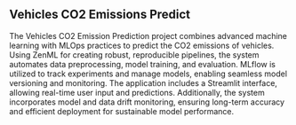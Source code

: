 ## Vehicles CO2 Emissions Predict
The Vehicles CO2 Emission Prediction project combines advanced machine learning with MLOps practices to predict the CO2 emissions of vehicles. Using ZenML for creating robust, reproducible pipelines, the system automates data preprocessing, model training, and evaluation. MLflow is utilized to track experiments and manage models, enabling seamless model versioning and monitoring. The application includes a Streamlit interface, allowing real-time user input and predictions. Additionally, the system incorporates model and data drift monitoring, ensuring long-term accuracy and efficient deployment for sustainable model performance.



